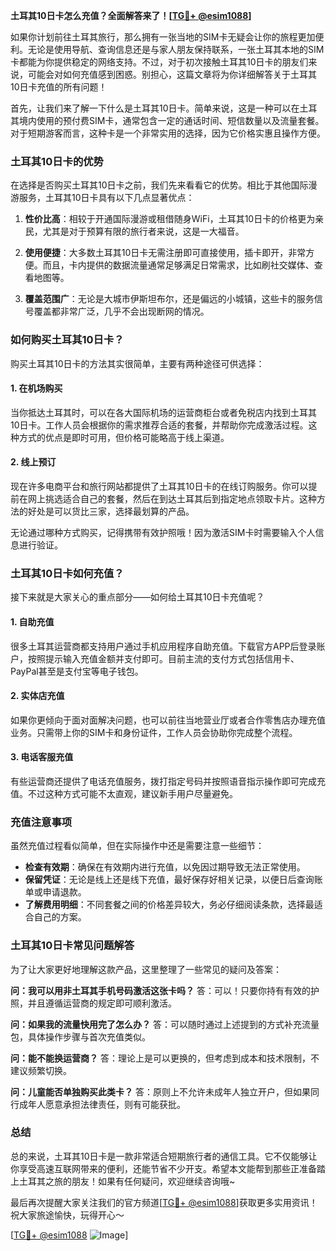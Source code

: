 **土耳其10日卡怎么充值？全面解答来了！[[TG💪+ @esim1088](https://t.me/s/esim1088)]**

如果你计划前往土耳其旅行，那么拥有一张当地的SIM卡无疑会让你的旅程更加便利。无论是使用导航、查询信息还是与家人朋友保持联系，一张土耳其本地的SIM卡都能为你提供稳定的网络支持。不过，对于初次接触土耳其10日卡的朋友们来说，可能会对如何充值感到困惑。别担心，这篇文章将为你详细解答关于土耳其10日卡充值的所有问题！

首先，让我们来了解一下什么是土耳其10日卡。简单来说，这是一种可以在土耳其境内使用的预付费SIM卡，通常包含一定的通话时间、短信数量以及流量套餐。对于短期游客而言，这种卡是一个非常实用的选择，因为它价格实惠且操作方便。

### **土耳其10日卡的优势**

在选择是否购买土耳其10日卡之前，我们先来看看它的优势。相比于其他国际漫游服务，土耳其10日卡具有以下几点显著优点：

1. **性价比高**：相较于开通国际漫游或租借随身WiFi，土耳其10日卡的价格更为亲民，尤其是对于预算有限的旅行者来说，这是一大福音。
   
2. **使用便捷**：大多数土耳其10日卡无需注册即可直接使用，插卡即开，非常方便。而且，卡内提供的数据流量通常足够满足日常需求，比如刷社交媒体、查看地图等。

3. **覆盖范围广**：无论是大城市伊斯坦布尔，还是偏远的小城镇，这些卡的服务信号覆盖都非常广泛，几乎不会出现断网的情况。

### **如何购买土耳其10日卡？**

购买土耳其10日卡的方法其实很简单，主要有两种途径可供选择：

#### **1. 在机场购买**
当你抵达土耳其时，可以在各大国际机场的运营商柜台或者免税店内找到土耳其10日卡。工作人员会根据你的需求推荐合适的套餐，并帮助你完成激活过程。这种方式的优点是即时可用，但价格可能略高于线上渠道。

#### **2. 线上预订**
现在许多电商平台和旅行网站都提供了土耳其10日卡的在线订购服务。你可以提前在网上挑选适合自己的套餐，然后在到达土耳其后到指定地点领取卡片。这种方法的好处是可以货比三家，选择最划算的产品。

无论通过哪种方式购买，记得携带有效护照哦！因为激活SIM卡时需要输入个人信息进行验证。

### **土耳其10日卡如何充值？**

接下来就是大家关心的重点部分——如何给土耳其10日卡充值呢？

#### **1. 自助充值**
很多土耳其运营商都支持用户通过手机应用程序自助充值。下载官方APP后登录账户，按照提示输入充值金额并支付即可。目前主流的支付方式包括信用卡、PayPal甚至是支付宝等电子钱包。

#### **2. 实体店充值**
如果你更倾向于面对面解决问题，也可以前往当地营业厅或者合作零售店办理充值业务。只需带上你的SIM卡和身份证件，工作人员会协助你完成整个流程。

#### **3. 电话客服充值**
有些运营商还提供了电话充值服务，拨打指定号码并按照语音指示操作即可完成充值。不过这种方式可能不太直观，建议新手用户尽量避免。

### **充值注意事项**

虽然充值过程看似简单，但在实际操作中还是需要注意一些细节：

- **检查有效期**：确保在有效期内进行充值，以免因过期导致无法正常使用。
- **保留凭证**：无论是线上还是线下充值，最好保存好相关记录，以便日后查询账单或申请退款。
- **了解费用明细**：不同套餐之间的价格差异较大，务必仔细阅读条款，选择最适合自己的方案。

### **土耳其10日卡常见问题解答**

为了让大家更好地理解这款产品，这里整理了一些常见的疑问及答案：

**问：我可以用非土耳其手机号码激活这张卡吗？**
答：可以！只要你持有有效的护照，并且遵循运营商的规定即可顺利激活。

**问：如果我的流量快用完了怎么办？**
答：可以随时通过上述提到的方式补充流量包，具体操作步骤与首次充值类似。

**问：能不能换运营商？**
答：理论上是可以更换的，但考虑到成本和技术限制，不建议频繁切换。

**问：儿童能否单独购买此类卡？**
答：原则上不允许未成年人独立开户，但如果同行成年人愿意承担法律责任，则有可能获批。

### **总结**

总的来说，土耳其10日卡是一款非常适合短期旅行者的通信工具。它不仅能够让你享受高速互联网带来的便利，还能节省不少开支。希望本文能帮到那些正准备踏上土耳其之旅的朋友！如果有任何疑问，欢迎继续咨询哦~

最后再次提醒大家关注我们的官方频道[[TG💪+ @esim1088](https://t.me/s/esim1088)]获取更多实用资讯！祝大家旅途愉快，玩得开心～

[[TG💪+ @esim1088](https://t.me/s/esim1088) ![Image](https://i.postimg.cc/4NQfJmqS/Snipaste-2025-05-13-00-14-12.png)]